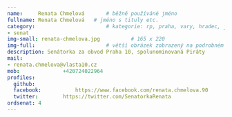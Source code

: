 ```yaml
---
name:     Renata Chmelová	  	# běžně používáné jméno
fullname: Renata Chmelová  	# jméno s tituly etc.
category:                 		# kategorie: rp, praha, vary, hradec, jmk, senat
- senat
img-small: renata-chmelova.jpg          # 165 x 220
img-full:                 		# větší obrázek zobrazený na podrobném profilu
description: Senátorka za obvod Praha 10, spolunominovaná Piráty            	# kratký popis, max 160 znaků
mail:
- renata.chmelova@vlasta10.cz
mob:			  +420724022964
profiles:
  github:                 
  facebook: 		  https://www.facebook.com/renata.chmelova.90
  twitter: 		  https://twitter.com/SenatorkaRenata
ordsenat: 4
---
```

